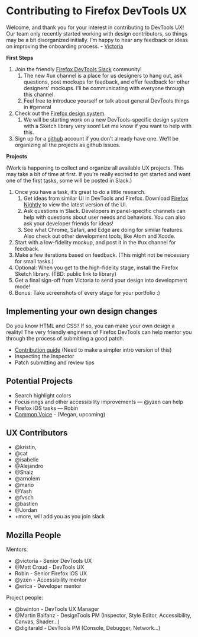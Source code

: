 # Contributing to Firefox DevTools UX

Welcome, and thank you for your interest in contributing to DevTools UX! Our team only recently started working with design contributors, so things may be a bit disorganized initially. I’m happy to hear any feedback or ideas on improving the onboarding process. - [Victoria](mailto:victoria@mozilla.com) 

**First Steps**

1. Join the friendly [Firefox DevTools Slack](https://devtools-html-slack.herokuapp.com/) community! 
   1. The new #ux channel is a place for us designers to hang out, ask questions, post mockups for feedback, and offer feedback for other designers’ mockups. I’ll be communicating with everyone through this channel.
   2. Feel free to introduce yourself or talk about general DevTools things in #general
2. Check out the [Firefox design system](https://design.firefox.com/photon/). 
   1. We will be starting work on a new DevTools-specific design system with a Sketch library very soon! Let me know if you want to help with this.
3. Sign up for a [github](https://github.com/) account if you don’t already have one. We’ll be organizing all the projects as github issues.

**Projects**

(Work is happening to collect and organize all available UX projects. This may take a bit of time at first. If you’re really excited to get started and want one of the first tasks, some will be posted in Slack.)

1. Once you have a task, it’s great to do a little research.  
   1. Get ideas from similar UI in DevTools and Firefox. Download [Firefox Nightly](https://www.mozilla.org/en-US/firefox/channel/desktop/) to view the latest version of the UI. 
   2. Ask questions in Slack. Developers in panel-specific channels can help with questions about user needs and behaviors. You can also ask your developer friends for ideas!
   3. See what Chrome, Safari, and Edge are doing for similar features. Also check out other development tools, like Atom and Xcode.
2. Start with a low-fidelity mockup, and post it in the #ux channel for feedback.
3. Make a few iterations based on feedback. (This might not be necessary for small tasks.)
4. Optional: When you get to the high-fidelity stage, install the Firefox Sketch library. (TBD: public link to library)
5. Get a final sign-off from Victoria to send your design into development mode!
6. Bonus: Take screenshots of every stage for your portfolio :)

## Implementing your own design changes

Do you know HTML and CSS? If so, you can make your own design a reality! The very friendly engineers of Firefox DevTools can help mentor you through the process of submitting a good patch. 
* [Contribution guide](https://developer.mozilla.org/en-US/docs/Mozilla/Developer_guide/Introduction#Step_1_Build_Firefox_for_Desktop_or_Android) (Need to make a simpler intro version of this)
* Inspecting the Inspector
* Patch submitting and review tips

## Potential Projects

* Search highlight colors
* Focus rings and other accessibility improvements — @yzen can help
* Firefox iOS tasks — Robin
* [Common Voice](https://github.com/mozilla/voice-web/issues) - (Megan, upcoming)

## UX Contributors

- @kristin,
- @cat
- @isabelle
- @Alejandro
- @Shaiz
- @arnolem
- @mario
- @Yash
- @fvsch
- @bastien
- @Jordan
- +more, will add you as you join slack

## Mozilla People

Mentors:
- @victoria - Senior DevTools UX
- @Matt Croud - DevTools UX 
- Robin - Senior Firefox iOS UX
- @yzen - Accessibility mentor
- @erica - Developer mentor

Project people:
- @bwinton - DevTools UX Manager
- @Martin Balfanz - DesignTools PM (Inspector, Style Editor, Accessibility, Canvas, Shader…)
- @digitarald - DevTools PM (Console, Debugger, Network...)


 
